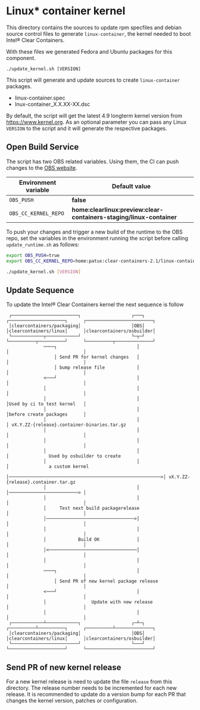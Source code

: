 # Linux\* container kernel

This directory contains the sources to update rpm specfiles and debian source
control files to generate ``linux-container``, the kernel needed to boot 
Intel® Clear Containers.

With these files we generated Fedora and Ubuntu packages for this component.

``./update_kernel.sh [VERSION]``


This script will generate and update sources to create ``linux-container``
packages.

  * linux-container.spec
  * lnux-container_X.X.XX-XX.dsc

By default, the script will get the latest 4.9 longterm kernel version from
https://www.kernel.org. As an optional parameter you can pass any Linux
``VERSION`` to the script and it will generate the respective packages.

## Open Build Service

The script has two OBS related variables. Using them, the CI can push changes
to the [OBS website](https://build.opensuse.org/).

Environment variable | Default value
---------------------|--------------
``OBS_PUSH``           | **false**
``OBS_CC_KERNEL_REPO`` | **home:clearlinux:preview:clear-containers-staging/linux-container**

To push your changes and trigger a new build of the runtime to the OBS repo,
set the variables in the environment running the script before calling
``update_runtime.sh`` as follows:

```bash
export OBS_PUSH=true
export OBS_CC_KERNEL_REPO=home:patux:clear-containers-2.1/linux-container

./update_kernel.sh [VERSION]
```

## Update Sequence

To update the Intel® Clear Containers kernel the next sequence is follow

     ┌─────────────────────────┐                   ┌───┐          ┌─────────────────────┐      ┌─────────────────────────┐
     │clearcontainers/packaging│                   │OBS│          │clearcontainers/linux│      │clearcontainers/osbuilder│
     └────────────┬────────────┘                   └─┬─┘          └──────────┬──────────┘      └──────────┬──────────────┘
                  ────┐                              │                       │                            │
                      │ Send PR for kernel changes   │                       │                            │
                      │ bump release file            │                       │                            │
                  <───┘                              │                       │                            │
                  │                                  │                       │                            │
                  │                                  │                       │Used by ci to test kernel   │
                  │                                  │                       │before create packages      │
                  │                                  │                       │ vX.Y.ZZ-{release}.container-binaries.tar.gz
                  │                                  │                       │                            │
                  │                                  │                       │                            │
                  │                                  │                       │               Used by osbuilder to create
                  │                                  │                       │               a custom kernel
                  │─────────────────────────────────────────────────────────>│ vX.Y.ZZ-{release}.container.tar.gz
                  │                                  │                       │──────────────────────────> │           
                  │                                  │                       │                            │           
                  │     Test next build packagerelease                       │                            │           
                  │─────────────────────────────────>│                       │                            │           
                  │                                  │                       │                            │           
                  │            Build OK              │                       │                            │           
                  │<─────────────────────────────────│                       │                            │           
                  │                                  │                       │                            │           
                  ────┐                              │                       │                            │           
                      │ Send PR of new kernel package release                │                            │           
                  <───┘                              │                       │                            │           
                  │                 Update with new release                  │                            │
                  │                                  │                       │                            │           
     ┌────────────┴────────────┐                   ┌─┴─┐          ┌──────────┴──────────┐      ┌──────────┴──────────────┐
     │clearcontainers/packaging│                   │OBS│          │clearcontainers/linux│      │clearcontainers/osbuilder│
     └─────────────────────────┘                   └───┘          └─────────────────────┘      └─────────────────────────┘

## Send PR of new kernel release ##

For a new kernel release is need to update the file `release` from this
directory. The release number needs to be incremented for each new
release. It is recommended to update do a version bump for each PR that
changes the kernel version, patches or configuration.
